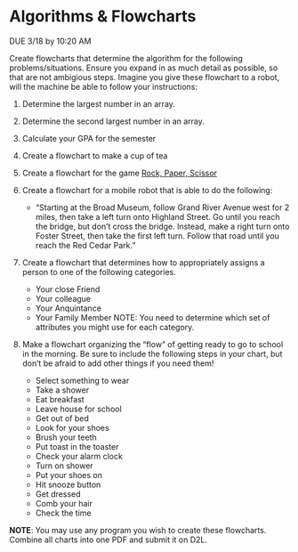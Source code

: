 # Algorithms & Flowcharts

DUE 3/18 by 10:20 AM

Create flowcharts that determine the algorithm for the following problems/situations. Ensure you expand in as much detail as possible, so that are not ambigious steps. Imagine you give these flowchart to a
robot, will the machine be able to follow your instructions:

1. Determine the largest number in an array.
2. Determine the second largest number in an array.
3. Calculate your GPA for the semester
4. Create a flowchart to make a cup of tea
5. Create a flowchart for the game [Rock, Paper, Scissor](https://en.wikipedia.org/wiki/Rock_paper_scissors)
6.  Create a flowchart for a mobile robot that is able to do the following: 
    - “Starting at the Broad Museum, follow Grand River Avenue west for 2 miles, then take a left turn onto Highland Street. Go until you reach the bridge, but don’t cross the bridge. Instead, make a right turn onto Foster Street, then take the first left turn. 
    Follow that road until you reach the Red Cedar Park.”
7.  Create a flowchart that determines how to appropriately assigns a person to one of the following categories. 
    - Your close Friend
    - Your colleague
    - Your Anquintance
    - Your Family Member
    NOTE: You need to determine which set of attributes you might use for each category.  
  
8.  Make a flowchart organizing the “flow” of getting ready to go to school in the morning. Be sure to include the following steps in your chart, but don’t be afraid to add other things if you need them! 
    - Select something to wear
    - Take a shower
    - Eat breakfast
    - Leave house for school
    - Get out of bed
    - Look for your shoes
    - Brush your teeth
    - Put toast in the toaster
    - Check your alarm clock
    - Turn on shower
    - Put your shoes on
    - Hit snooze button
    - Get dressed
    - Comb your hair
    - Check the time



**NOTE**: You may use any program you wish to create these flowcharts. Combine all charts into one PDF and submit it on D2L. 
